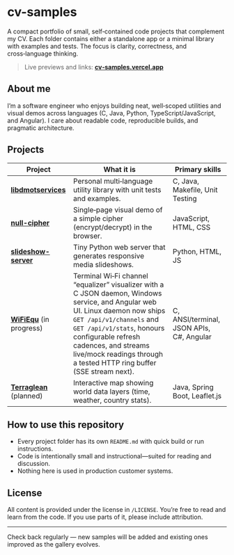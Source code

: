 # cv-samples

A compact portfolio of small, self‑contained code projects that complement my CV. Each folder contains either a standalone app or a minimal library with examples and tests. The focus is clarity, correctness, and cross‑language thinking.

> Live previews and links: [**cv‑samples.vercel.app**](https://cv-samples.vercel.app)

## About me
I’m a software engineer who enjoys building neat, well‑scoped utilities and visual demos across languages (C, Java, Python, TypeScript/JavaScript, and Angular). I care about readable code, reproducible builds, and pragmatic architecture.

## Projects

| Project | What it is | Primary skills |
|---|---|---|
| **[libdmotservices](libdmotservices/README.md)** | Personal multi‑language utility library with unit tests and examples. | C, Java, Makefile, Unit Testing |
| **[null-cipher](null-cipher/README.md)** | Single‑page visual demo of a simple cipher (encrypt/decrypt) in the browser. | JavaScript, HTML, CSS |
| **[slideshow-server](slideshow-server/README.md)** | Tiny Python web server that generates responsive media slideshows. | Python, HTML, JS |
| **[WiFiEqu](wifiequ/README.md)** (in progress) | Terminal Wi‑Fi channel “equalizer” visualizer with a C JSON daemon, Windows service, and Angular web UI. Linux daemon now ships `GET /api/v1/channels` and `GET /api/v1/stats`, honours configurable refresh cadences, and streams live/mock readings through a tested HTTP ring buffer (SSE stream next). | C, ANSI/terminal, JSON APIs, C#, Angular |
| **[Terraglean](terraglean/README.md)** (planned) | Interactive map showing world data layers (time, weather, country stats). | Java, Spring Boot, Leaflet.js |

## How to use this repository
- Every project folder has its own `README.md` with quick build or run instructions.
- Code is intentionally small and instructional—suited for reading and discussion.
- Nothing here is used in production customer systems.

## License
All content is provided under the license in `/LICENSE`. You’re free to read and learn from the code. If you use parts of it, please include attribution.


---

Check back regularly — new samples will be added and existing ones improved as the gallery evolves.
